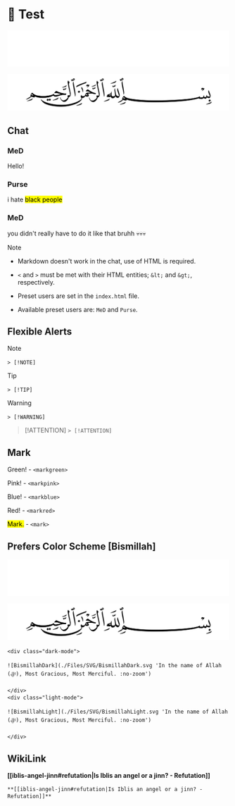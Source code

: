 # 🧪 Test
<div class="dark-mode">

![BismillahDark](./Files/SVG/BismillahDark.svg 'In the name of Allah (ﷻ), Most Gracious, Most Merciful. :no-zoom')

</div>
<div class="light-mode">

![BismillahLight](./Files/SVG/BismillahLight.svg 'In the name of Allah (ﷻ), Most Gracious, Most Merciful. :no-zoom')

</div>

## Chat
<!-- chat:start -->
<!-- title:Goofy Moment -->
### **MeD**
Hello!

### **Purse**
i hate <mark>black people</mark>

### **MeD**
you didn't really have to do it like that bruhh 💀💀💀
<!-- chat:end -->

> [!NOTE]
> * Markdown doesn't work in the chat, use of HTML is required.
>
> * `<` and `>` must be met with their HTML entities; `&lt;` and `&gt;`, respectively.
>
> * Preset users are set in the `index.html` file.
>
> * Available preset users are: `MeD` and `Purse`.

## Flexible Alerts
> [!NOTE]
> `> [!NOTE]`

> [!TIP]
> `> [!TIP]`

> [!WARNING]
> `> [!WARNING]`

> [!ATTENTION]
> `> [!ATTENTION]`

## Mark
<markgreen>Green!</markgreen> - `<markgreen>`

<markpink>Pink!</markpink> - `<markpink>`

<markblue>Blue!</markblue> - `<markblue>`

<markred>Red!</markred> - `<markred>`

<mark>Mark.</mark> - `<mark>`

## Prefers Color Scheme [Bismillah]
<div class="dark-mode">

![BismillahDark](./Files/SVG/BismillahDark.svg 'In the name of Allah (ﷻ), Most Gracious, Most Merciful. :no-zoom')

</div>
<div class="light-mode">

![BismillahLight](./Files/SVG/BismillahLight.svg 'In the name of Allah (ﷻ), Most Gracious, Most Merciful. :no-zoom')

</div>

```
<div class="dark-mode">

![BismillahDark](./Files/SVG/BismillahDark.svg 'In the name of Allah (ﷻ), Most Gracious, Most Merciful. :no-zoom')

</div>
<div class="light-mode">

![BismillahLight](./Files/SVG/BismillahLight.svg 'In the name of Allah (ﷻ), Most Gracious, Most Merciful. :no-zoom')

</div>
```

## WikiLink
**[[iblis-angel-jinn#refutation|Is Iblis an angel or a jinn? - Refutation]]**

```
**[[iblis-angel-jinn#refutation|Is Iblis an angel or a jinn? - Refutation]]**
```